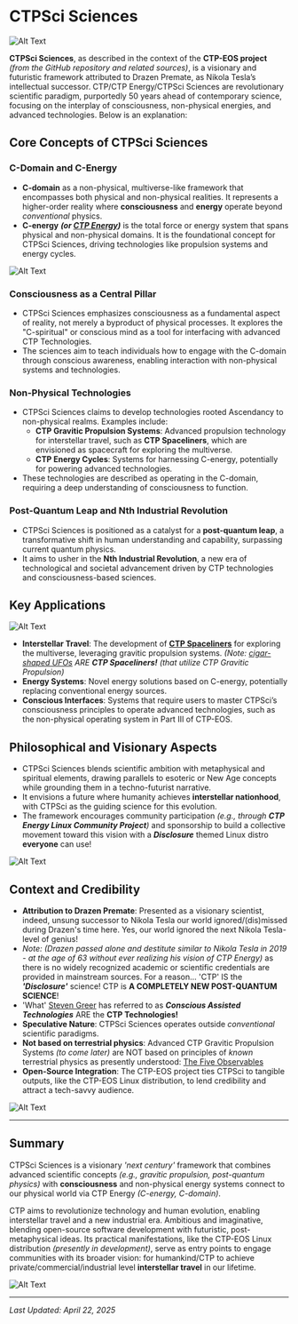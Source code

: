 # CTPSci Sciences

![Alt Text](https://github.com/ctp-eos/ctp-is-disclosure/blob/main/ctpeg-glyph-type.png)

**CTPSci Sciences**, as described in the context of the **CTP-EOS project** *(from the GitHub repository and related sources)*, is a visionary and futuristic framework attributed to Drazen Premate, as Nikola Tesla’s intellectual successor. CTP/CTP Energy/CTPSci Sciences are revolutionary scientific paradigm, purportedly 50 years ahead of contemporary science, focusing on the interplay of consciousness, non-physical energies, and advanced technologies. Below is an explanation:

## Core Concepts of CTPSci Sciences

### C-Domain and C-Energy
- **C-domain** as a non-physical, multiverse-like framework that encompasses both physical and non-physical realities. It represents a higher-order reality where **consciousness** and **energy** operate beyond *conventional* physics.
- **C-energy** ***(or [CTP Energy](https://ctp-energy.com))*** is the total force or energy system that spans physical and non-physical domains. It is the foundational concept for CTPSci Sciences, driving technologies like propulsion systems and energy cycles.

![Alt Text](https://github.com/ctp-eos/ctp-is-disclosure/blob/main/consciousness-energy.png)

### Consciousness as a Central Pillar
- CTPSci Sciences emphasizes consciousness as a fundamental aspect of reality, not merely a byproduct of physical processes. It explores the "C-spiritual" or conscious mind as a tool for interfacing with advanced CTP Technologies.
- The sciences aim to teach individuals how to engage with the C-domain through conscious awareness, enabling interaction with non-physical systems and technologies.

### Non-Physical Technologies
- CTPSci Sciences claims to develop technologies rooted Ascendancy to non-physical realms. Examples include:
  - **CTP Gravitic Propulsion Systems**: Advanced propulsion technology for interstellar travel, such as **CTP Spaceliners**, which are envisioned as spacecraft for exploring the multiverse.
  - **CTP Energy Cycles**: Systems for harnessing C-energy, potentially for powering advanced technologies.
- These technologies are described as operating in the C-domain, requiring a deep understanding of consciousness to function.

### Post-Quantum Leap and Nth Industrial Revolution
- CTPSci Sciences is positioned as a catalyst for a **post-quantum leap**, a transformative shift in human understanding and capability, surpassing current quantum physics.
- It aims to usher in the **Nth Industrial Revolution**, a new era of technological and societal advancement driven by CTP technologies and consciousness-based sciences.

## Key Applications

![Alt Text](https://github.com/ctp-eos/ctp-is-disclosure/blob/main/ctpspaceliner-type.png)

- **Interstellar Travel**: The development of [**CTP Spaceliners**](https://www.linkedin.com/feed/update/urn:li:activity:7162263158424870912) for exploring the multiverse, leveraging gravitic propulsion systems. *(Note: [cigar-shaped UFOs](https://x.com/search?q=cigar-shaped%20ufo&src=typed_query) ARE* ***CTP Spaceliners!*** *(that utilize CTP Gravitic Propulsion)* 
- **Energy Systems**: Novel energy solutions based on C-energy, potentially replacing conventional energy sources.
- **Conscious Interfaces**: Systems that require users to master CTPSci’s consciousness principles to operate advanced technologies, such as the non-physical operating system in Part III of CTP-EOS.

## Philosophical and Visionary Aspects
- CTPSci Sciences blends scientific ambition with metaphysical and spiritual elements, drawing parallels to esoteric or New Age concepts while grounding them in a techno-futurist narrative.
- It envisions a future where humanity achieves **interstellar nationhood**, with CTPSci as the guiding science for this evolution.
- The framework encourages community participation *(e.g., through **CTP Energy Linux Community Project**)* and sponsorship to build a collective movement toward this vision with a ***Disclosure*** themed Linux distro **everyone** can use!

![Alt Text](https://github.com/ctp-eos/ctp-is-disclosure/blob/main/ctp-eos-gaming.png)

## Context and Credibility
- **Attribution to Drazen Premate**: Presented as a visionary scientist, indeed, unsung successor to Nikola Tesla our world ignored/(dis)missed during Drazen's time here. Yes, our world ignored the next Nikola Tesla-level of genius!
- *Note: (Drazen passed alone and destitute similar to Nikola Tesla in 2019 - at the age of 63 without ever realizing his vision of CTP Energy)* as there is no widely recognized academic or scientific credentials are provided in mainstream sources. For a reason... 'CTP' IS the ***'Disclosure'*** science! CTP is **A COMPLETELY NEW POST-QUANTUM SCIENCE**!
- 'What' [Steven Greer](https://drstevengreer.com/) has referred to as ***Conscious Assisted Technologies*** ARE the **CTP Technologies!**
- **Speculative Nature**: CTPSci Sciences operates outside *conventional* scientific paradigms.
- **Not based on terrestrial physics**: Advanced CTP Gravitic Propulsion Systems *(to come later)* are NOT based on principles of *known* terrestrial physics as presently understood: [The Five Observables](https://fiveobservables.com/)
- **Open-Source Integration**: The CTP-EOS project ties CTPSci to tangible outputs, like the CTP-EOS Linux distribution, to lend credibility and attract a tech-savvy audience.

![Alt Text](https://github.com/ctp-eos/ctp-is-disclosure/blob/main/ctp-eos-budgie-desktop.png)

---

## Summary
CTPSci Sciences is a visionary *'next century'* framework that combines advanced scientific concepts *(e.g., gravitic propulsion, post-quantum physics)* with **consciousness** and non-physical energy systems connect to our physical world via CTP Energy *(C-energy, C-domain)*. 

CTP aims to revolutionize technology and human evolution, enabling interstellar travel and a new industrial era. Ambitious and imaginative, blending open-source software development with futuristic, post-metaphysical ideas. Its practical manifestations, like the CTP-EOS Linux distribution *(presently in development)*, serve as entry points to engage communities with its broader vision: for humankind/CTP to achieve private/commercial/industrial level **interstellar travel** in our lifetime.

![Alt Text](https://github.com/ctp-eos/ctp-is-disclosure/blob/main/ctpspaceliner-port.png)

---

*Last Updated: April 22, 2025*
